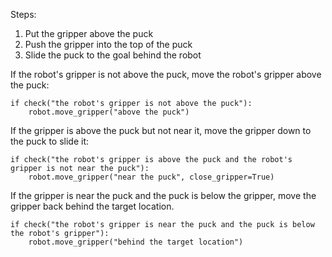 

Steps:
1. Put the gripper above the puck
2. Push the gripper into the top of the puck
3. Slide the puck to the goal behind the robot

If the robot's gripper is not above the puck, move the robot's gripper above the puck:

```
if check("the robot's gripper is not above the puck"):
    robot.move_gripper("above the puck")
```

If the gripper is above the puck but not near it, move the gripper down to the puck to slide it:

```
if check("the robot's gripper is above the puck and the robot's gripper is not near the puck"):
    robot.move_gripper("near the puck", close_gripper=True)
```

If the gripper is near the puck and the puck is below the gripper, move the gripper back behind the target location.

```
if check("the robot's gripper is near the puck and the puck is below the robot's gripper"):
    robot.move_gripper("behind the target location")
```